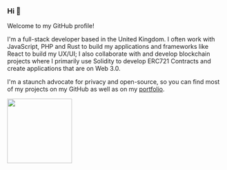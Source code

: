 ### Hi 👋
Welcome to my GitHub profile!

I'm a full-stack developer based in the United Kingdom. I often work with JavaScript, PHP and Rust to build my applications and frameworks like React to build my UX/UI; I also collaborate with and develop blockchain projects where I primarily use Solidity to develop ERC721 Contracts and create applications that are on Web 3.0.

I'm a staunch advocate for privacy and open-source, so you can find most of my projects on my GitHub as well as on my <a href="https://0x88.dev/portfolio" target="_blank"> portfolio</a>.

<img height="150px" src="https://github-readme-stats.vercel.app/api?username=0x88a&show_icons=true&border_color=2e4058&line_height=21&title_color=4E5D94&text_color=9f9f9f&bg_color=00000000&icon_color=4E5D94&count_private=true&enable_animations=true"/>
